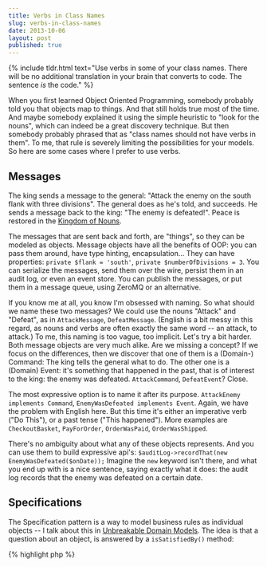```yaml
---
title: Verbs in Class Names
slug: verbs-in-class-names
date: 2013-10-06
layout: post
published: true
---
```


{% include tldr.html text="Use verbs in some of your class names. There will be no additional translation in your brain that converts to code. The sentence _is_ the code." %}


When you first learned Object Oriented Programming, somebody probably told you that objects map to things. And that still holds true
most of the time. And maybe somebody explained it using the simple heuristic to "look for the nouns", which can indeed be a great
discovery technique. But then somebody probably phrased that as "class names should not have verbs in them". To me,
that rule is severely limiting the possibilities for your models. So here are some cases where I prefer to use verbs.



## Messages

The king sends a message to the general: "Attack the enemy on the south flank with three divisions". The general does as
 he's told, and succeeds. He sends a message back to the king: "The enemy is defeated!". Peace is restored in the
 [Kingdom of Nouns](http://steve-yegge.blogspot.co.uk/2006/03/execution-in-kingdom-of-nouns.html).

The messages that are sent back and forth, are "things", so they can be modeled as objects. Message objects have all the benefits
of OOP: you can pass them around, have type hinting, encapsulation... They can have properties: `private $flank = 'south'`,
`private $numberOfDivisions = 3`. You can serialize the messages, send them over the wire,
persist them in an audit log, or even an event store. You can publish the messages, or put them in a message queue, using
ZeroMQ or an alternative.

If you know me at all, you know I'm obsessed with naming. So what should we name these two messages? We could use the
nouns "Attack" and "Defeat", as in `AttackMessage`, `DefeatMessage`. (English is a bit messy in this regard, as nouns and
verbs are often exactly the same word -- an attack, to attack.) To me, this naming is too vague, too implicit. Let's try
a bit harder. Both message objects are very much alike. Are we missing a concept? If we focus on the differences, then we
discover that one of them is a (Domain-) Command: The king tells the general what to do. The other one is a (Domain) Event: it's something
that happened in the past, that is of interest to the king: the enemy was defeated. `AttackCommand`, `DefeatEvent`? Close.

The most expressive option is to name it after its purpose. `AttackEnemy implements Command`, `EnemyWasDefeated implements Event`.
Again, we have the problem with English here. But this time it's either an imperative verb ("Do This"), or a past tense ("This happened").
More examples are `CheckoutBasket`, `PayForOrder`, `OrderWasPaid`, `OrderWasShipped`.

There's no ambiguity about what any of these objects represents. And you can use them to build expressive api's:
`$auditLog->recordThat(new EnemyWasDefeated($onDate));` Imagine the `new` keyword isn't there, and what you end up with is a nice
sentence, saying exactly what it does: the audit log records that the enemy was defeated on a certain date.

## Specifications

The Specification pattern is a way to model business rules as individual objects -- I talk about this in
[Unbreakable Domain Models](/2013/06/unbreakable-domain-models/). The idea is that a question about an object, is answered by a
`isSatisfiedBy()` method:


{% highlight php %}
<?php
class CustomerIsPremium implements CustomerSpecification {
    public function __construct($someCollaborator) { /* ... */ }

    /** @return bool */
    public function isSatisfiedBy(Customer $customer) {
        // figure out if the customer is indeed premium and return true or false.
    }
}
{% endhighlight %}

Other examples are `OrderIsReadyForShipment`, `BankAccountIsWithinCreditLimit`, ...
Again, having the verb in there makes it much more natural. They are small, composable objects, and you can build sentences from them.


## Exceptions

Exceptions can be similar to events, as they describe something that has happened in your system, with the nuance that it is
an undesirable event, a warning that some operation was inconsistent with, for example, business rules that are in effect. For
application- or infrastructure-level exceptions, I don't really bother much: `DbException` or `FSException` are fine, the
message string will usually tell you more, and it's all very technical anyway. But for domain model exceptions, I want it,
 once more, in the language of the business: `OrderShipmentHasFailed`, `BackAccountWasOverdrawn`. I don't generalize them
 either: I have an individual exception class for each specific occasion.

## Interfaces

Interfaces are not classes, but close enough for inclusion. I go on about them in [Sensible Interfaces](/2013/09/sensible-interfaces/),
but let's hammer it some more.

{% highlight php %}
<?php
class FireEmployee implements DomainCommand, HasPermissions {
   public function getPermissions() {
       return ['ROLE_CEO', 'ROLE_HR_MANAGER'];
   }
}
{% endhighlight %}

I feel like I'm ranting here, but once, again, it's a sentence in natural language. You can talk to another developer and
say "This domain command has permissions". There is no additional translation in your brain that converts that sentence to
 code such as `implements Permissionable`.

The sentence _is_ the code.







Exceptions?




----


Class names with verbs enforce the Single Responsibility Principle (SRP) | Schneide Blog
http://schneide.wordpress.com/2012/10/01/class-names-with-verbs-enforce-the-single-responsibility-principle-srp/